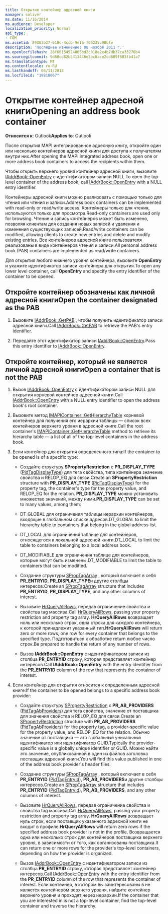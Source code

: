 ```yaml
---
title: Открытие контейнер адресной книги
manager: soliver
ms.date: 11/16/2014
ms.audience: Developer
localization_priority: Normal
api_type:
- COM
ms.assetid: 89383b27-618c-4ccb-9e16-f66235c98bfe
description: 'Последнее изменение: 08 ноября 2011 г.'
ms.openlocfilehash: 28f60154524065bd2c818e2e4b7db37ca33276b4
ms.sourcegitcommit: 9d60cd82b5413446e5bc8ace2cd689f683fb41a7
ms.translationtype: MT
ms.contentlocale: ru-RU
ms.lasthandoff: 06/11/2018
ms.locfileid: "19810067"
---
```

# <a name="opening-an-address-book-container"></a><span data-ttu-id="f9be2-103">Открытие контейнер адресной книги</span><span class="sxs-lookup"><span data-stu-id="f9be2-103">Opening an address book container</span></span>

<span data-ttu-id="f9be2-104">**Относится к**: Outlook</span><span class="sxs-lookup"><span data-stu-id="f9be2-104">**Applies to**: Outlook</span></span> 
  
<span data-ttu-id="f9be2-105">После открытия MAPI интегрированное адресную книгу, откройте один или несколько контейнеров адресной книги для доступа к получателям внутри них.</span><span class="sxs-lookup"><span data-stu-id="f9be2-105">After opening the MAPI integrated address book, open one or more address book containers to access the recipients within them.</span></span>
  
<span data-ttu-id="f9be2-106">Чтобы открыть верхнего уровня контейнер адресной книги, вызовите [IAddrBook::OpenEntry](iaddrbook-openentry.md) с идентификатором записи NULL.</span><span class="sxs-lookup"><span data-stu-id="f9be2-106">To open the top-level container of the address book, call [IAddrBook::OpenEntry](iaddrbook-openentry.md) with a NULL entry identifier.</span></span> 
  
<span data-ttu-id="f9be2-107">Контейнеры адресной книги можно реализовать с помощью только для чтения или чтения и записи.</span><span class="sxs-lookup"><span data-stu-id="f9be2-107">Address book containers can be implemented with read-only or read/write access.</span></span> <span data-ttu-id="f9be2-108">Контейнеры только для чтения, используются только для просмотра.</span><span class="sxs-lookup"><span data-stu-id="f9be2-108">Read-only containers are used only for browsing.</span></span> <span data-ttu-id="f9be2-109">Чтение и запись контейнеров может быть изменено, позволяя клиентам для создания новых записей и удаления и изменения существующих записей.</span><span class="sxs-lookup"><span data-stu-id="f9be2-109">Read/write containers can be modified, allowing clients to create new entries and delete and modify existing entries.</span></span> <span data-ttu-id="f9be2-110">Все контейнеров адресной книге пользователя реализованы в виде контейнеров чтения и записи.</span><span class="sxs-lookup"><span data-stu-id="f9be2-110">All personal address book (PAB) containers are implemented as read/write containers.</span></span> 
  
<span data-ttu-id="f9be2-111">Для открытия любого нижнего уровня контейнера, вызовите **OpenEntry** и укажите идентификатор записи контейнера для открытия.</span><span class="sxs-lookup"><span data-stu-id="f9be2-111">To open any lower level container, call **OpenEntry** and specify the entry identifier of the container to be opened.</span></span> 
  
## <a name="open-the-container-designated-as-the-pab"></a><span data-ttu-id="f9be2-112">Откройте контейнер обозначены как личной адресной книги</span><span class="sxs-lookup"><span data-stu-id="f9be2-112">Open the container designated as the PAB</span></span>
  
1. <span data-ttu-id="f9be2-113">Вызовите [IAddrBook::GetPAB](iaddrbook-getpab.md) , чтобы получить идентификатор записи адресной книги.</span><span class="sxs-lookup"><span data-stu-id="f9be2-113">Call [IAddrBook::GetPAB](iaddrbook-getpab.md) to retrieve the PAB's entry identifier.</span></span> 
    
2. <span data-ttu-id="f9be2-114">Передайте этот идентификатор записи [IAddrBook::OpenEntry](iaddrbook-openentry.md).</span><span class="sxs-lookup"><span data-stu-id="f9be2-114">Pass this entry identifier to [IAddrBook::OpenEntry](iaddrbook-openentry.md).</span></span>
    
## <a name="open-a-container-that-is-not-the-pab"></a><span data-ttu-id="f9be2-115">Откройте контейнер, который не является личной адресной книги</span><span class="sxs-lookup"><span data-stu-id="f9be2-115">Open a container that is not the PAB</span></span>
  
1. <span data-ttu-id="f9be2-116">Вызов [IAddrBook::OpenEntry](iaddrbook-openentry.md) с идентификатором записи NULL для открытия корневой контейнер адресной книги.</span><span class="sxs-lookup"><span data-stu-id="f9be2-116">Call [IAddrBook::OpenEntry](iaddrbook-openentry.md) with a NULL entry identifier to open the address book's root container.</span></span> 
    
2. <span data-ttu-id="f9be2-117">Вызовите метод [IMAPIContainer::GetHierarchyTable](imapicontainer-gethierarchytable.md) корневой контейнер для получения его иерархии таблицы — список всех контейнеров верхнего уровня в адресной книге.</span><span class="sxs-lookup"><span data-stu-id="f9be2-117">Call the root container's [IMAPIContainer::GetHierarchyTable](imapicontainer-gethierarchytable.md) method to retrieve its hierarchy table — a list of all of the top-level containers in the address book.</span></span> 
    
3. <span data-ttu-id="f9be2-118">Если контейнер для открытия определенного типа:</span><span class="sxs-lookup"><span data-stu-id="f9be2-118">If the container to be opened is of a specific type:</span></span>
    
   - <span data-ttu-id="f9be2-119">Создайте структуру **SPropertyRestriction** с **PR_DISPLAY_TYPE** ([PidTagDisplayType](pidtagdisplaytype-canonical-property.md)) для тега свойства, типа контейнера значение свойства и RELOP_EQ для связи.</span><span class="sxs-lookup"><span data-stu-id="f9be2-119">Create an **SPropertyRestriction** structure with **PR_DISPLAY_TYPE** ([PidTagDisplayType](pidtagdisplaytype-canonical-property.md)) for the property tag, the container's type for the property value, and RELOP_EQ for the relation.</span></span> <span data-ttu-id="f9be2-120">**PR_DISPLAY_TYPE** можно установить множество значений, между ними.</span><span class="sxs-lookup"><span data-stu-id="f9be2-120">**PR_DISPLAY_TYPE** can be set to many values, among them:</span></span> 
    
   - <span data-ttu-id="f9be2-121">DT_GLOBAL для ограничения таблицы иерархии контейнеров, входящие в глобальном списке адресов.</span><span class="sxs-lookup"><span data-stu-id="f9be2-121">DT_GLOBAL to limit the hierarchy table to containers that belong in the global address list.</span></span>
    
   - <span data-ttu-id="f9be2-122">DT_LOCAL для ограничения таблице для контейнеров, относящегося к локальной адресной книги.</span><span class="sxs-lookup"><span data-stu-id="f9be2-122">DT_LOCAL to limit the table to containers belonging to a local address book.</span></span>
    
   - <span data-ttu-id="f9be2-123">DT_MODIFIABLE для ограничения таблице для контейнеров, которые могут быть изменены.</span><span class="sxs-lookup"><span data-stu-id="f9be2-123">DT_MODIFIABLE to limit the table to containers that can be modified.</span></span>
    
   - <span data-ttu-id="f9be2-124">Создание структуры [SPropTagArray](sproptagarray.md) , который включает в себя **PR_ENTRYID**, **PR_DISPLAY_TYPE**и другие столбцы интересов.</span><span class="sxs-lookup"><span data-stu-id="f9be2-124">Create an [SPropTagArray](sproptagarray.md) structure that includes **PR_ENTRYID**, **PR_DISPLAY_TYPE**, and any other columns of interest.</span></span> 
    
   - <span data-ttu-id="f9be2-125">Вызовите [HrQueryAllRows](hrqueryallrows.md), передав ограничение свойства и свойства tag массива.</span><span class="sxs-lookup"><span data-stu-id="f9be2-125">Call [HrQueryAllRows](hrqueryallrows.md), passing your property restriction and property tag array.</span></span> <span data-ttu-id="f9be2-126">**HrQueryAllRows** возвращает ноль или несколько строк, одна строка для каждого контейнера, к которой принадлежит указанный тип.</span><span class="sxs-lookup"><span data-stu-id="f9be2-126">**HrQueryAllRows** will return zero or more rows, one row for every container that belongs to the specified type.</span></span> <span data-ttu-id="f9be2-127">Подготовиться к обработке return любое число строк.</span><span class="sxs-lookup"><span data-stu-id="f9be2-127">Be prepared to handle the return of any number of rows.</span></span> 
    
   - <span data-ttu-id="f9be2-128">Вызов **IAddrBook::OpenEntry** с идентификатором записи из столбца **PR_ENTRYID** строку, которая представляет контейнер интересов.</span><span class="sxs-lookup"><span data-stu-id="f9be2-128">Call **IAddrBook::OpenEntry** with the entry identifier from the **PR_ENTRYID** column of the row that represents the container of interest.</span></span> 
    
4. <span data-ttu-id="f9be2-129">Если контейнер для открытия относится к определенным адресной книге:</span><span class="sxs-lookup"><span data-stu-id="f9be2-129">If the container to be opened belongs to a specific address book provider:</span></span>
    
   - <span data-ttu-id="f9be2-130">Создайте структуру [SPropertyRestriction](spropertyrestriction.md) с **PR_AB_PROVIDERS** ([PidTagAbProviders](pidtagabproviders-canonical-property.md)) для тега свойства, значение от поставщика для значения свойства и RELOP_EQ для связи.</span><span class="sxs-lookup"><span data-stu-id="f9be2-130">Create an [SPropertyRestriction](spropertyrestriction.md) structure with **PR_AB_PROVIDERS** ([PidTagAbProviders](pidtagabproviders-canonical-property.md)) for the property tag, a provider-specific value for the property value, and RELOP_EQ for the relation.</span></span> <span data-ttu-id="f9be2-131">Обычно значение от поставщика — это глобальный уникальный идентификатор или идентификатор GUID.</span><span class="sxs-lookup"><span data-stu-id="f9be2-131">Typically the provider-specific value is a globally unique identifier or GUID.</span></span> <span data-ttu-id="f9be2-132">Можно найти это значение, опубликованной в один из файлов заголовка поставщик адресной книги.</span><span class="sxs-lookup"><span data-stu-id="f9be2-132">You will find this value published in one of the address book provider's header files.</span></span> 
    
   - <span data-ttu-id="f9be2-133">Создание структуры [SPropTagArray](sproptagarray.md) , который включает в себя **PR_ENTRYID** ([PidTagEntryId](pidtagentryid-canonical-property.md)), **PR_AB_PROVIDERS**и другие столбцы интересов.</span><span class="sxs-lookup"><span data-stu-id="f9be2-133">Create an [SPropTagArray](sproptagarray.md) structure that includes **PR_ENTRYID** ([PidTagEntryId](pidtagentryid-canonical-property.md)), **PR_AB_PROVIDERS**, and any other columns of interest.</span></span> 
    
   - <span data-ttu-id="f9be2-134">Вызовите [HrQueryAllRows](hrqueryallrows.md), передав ограничение свойства и свойства tag массива.</span><span class="sxs-lookup"><span data-stu-id="f9be2-134">Call [HrQueryAllRows](hrqueryallrows.md), passing your property restriction and property tag array.</span></span> <span data-ttu-id="f9be2-135">**HrQueryAllRows** возвращает нуль строк, если поставщик указанного адресной книги не входит в профиле.</span><span class="sxs-lookup"><span data-stu-id="f9be2-135">**HrQueryAllRows** will return zero rows if the specified address book provider is not in the profile.</span></span> <span data-ttu-id="f9be2-136">Возвращается одна или несколько строк для контейнеров поставщика верхнего уровня, в зависимости от того, как организованы поставщика.</span><span class="sxs-lookup"><span data-stu-id="f9be2-136">It can return one or more rows for the provider's top-level containers, depending on how the provider is organized.</span></span> 
    
   - <span data-ttu-id="f9be2-137">Вызов [IAddrBook::OpenEntry](iaddrbook-openentry.md) с идентификатором записи из столбца **PR_ENTRYID** строку, которая представляет контейнер интересов.</span><span class="sxs-lookup"><span data-stu-id="f9be2-137">Call [IAddrBook::OpenEntry](iaddrbook-openentry.md) with the entry identifier from the **PR_ENTRYID** column of the row that represents the container of interest.</span></span> <span data-ttu-id="f9be2-138">Если контейнер, в котором вы заинтересованы в не является контейнером верхнего уровня, найдите контейнер верхнего уровня и проходят через иерархии.</span><span class="sxs-lookup"><span data-stu-id="f9be2-138">If the container that you are interested in is not a top-level container, find the top-level container and traverse the hierarchy.</span></span> 
    


